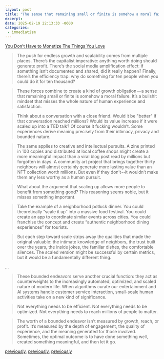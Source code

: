 ```yaml
---
layout: post
title: "The sense that remaining small or finite is somehow a moral failure misses the whole nature of human experience"
excerpt: 
date: 2025-02-19 22:13:33 -0600
categories: 
 - immediatism
---
```


[You Don't Have to Monetize The Things You Love](https://www.joanwestenberg.com/you-dont-have-to-monetize-the-things-you-love/)

> The push for endless growth and scalability comes from multiple places. There’s the capitalist imperative: anything worth doing should generate profit. There’s the social media amplification effect: if something isn’t documented and shared, did it really happen? Finally, there’s the efficiency trap: why do something for ten people when you could do it for ten thousand?

> These forces combine to create a kind of growth obligation — a sense that remaining small or finite is somehow a moral failure. It’s a bullshit mindset that misses the whole nature of human experience and satisfaction.

> Think about a conversation with a close friend. Would it be "better" if that conversation reached millions? Would its value increase if it were scaled up into a TED talk? Of course it fucking wouldn’t. Some experiences derive meaning precisely from their intimacy, privacy and bounded nature.

> The same applies to creative and intellectual pursuits. A zine printed in 100 copies and distributed at local coffee shops might create a more meaningful impact than a viral blog post read by millions but forgotten in days. A community art project that brings together thirty neighbors will almost certainly generate more lasting value than an NFT collection worth millions. But even if they don’t --it wouldn’t make them any less worthy as a human pursuit.

> What about the argument that scaling up allows more people to benefit from something good? This reasoning seems noble, but it misses something important.

> Take the example of a neighborhood potluck dinner. You could theoretically “scale it up” into a massive food festival. You could create an app to coordinate similar events across cities. You could franchise the concept and create “authentic neighborhood dining experiences” for tourists.

> But each step toward scale strips away the qualities that made the original valuable: the intimate knowledge of neighbors, the trust built over the years, the inside jokes, the familiar dishes, the comfortable silences. The scaled version might be successful by certain metrics, but it would be a fundamentally different thing.

...

> These bounded endeavors serve another crucial function: they act as counterweights to the increasingly automated, optimized, and scaled nature of modern life. When algorithms curate our entertainment and AI systems handle customer service interaction, small-scale human activities take on a new kind of significance.

> Not everything needs to be efficient. Not everything needs to be optimized. Not everything needs to reach millions of people to matter.

> The worth of a bounded endeavor isn’t measured by growth, reach, or profit. It’s measured by the depth of engagement, the quality of experience, and the meaning generated for those involved. Sometimes, the optimal outcome is to have done something well, created something meaningful, and then let it go.

[previously](/2018/05/13/mediated/), [previously](/2007/11/04/from-immediatism/), [previously](/2003/03/04/Hakim-Bey/)